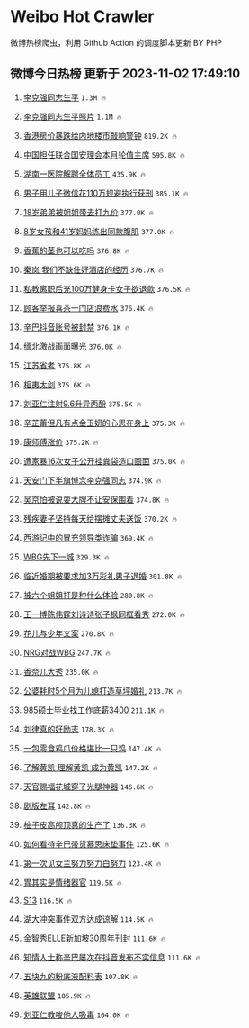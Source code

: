 # Weibo Hot Crawler 



微博热榜爬虫，利用 Github Action 的调度脚本更新 BY PHP 


## 微博今日热榜 更新于 2023-11-02 17:49:10 
1. [李克强同志生平](https://s.weibo.com/weibo?q=%23%E6%9D%8E%E5%85%8B%E5%BC%BA%E5%90%8C%E5%BF%97%E7%94%9F%E5%B9%B3%23&t=31&band_rank=2&Refer=top) `1.3M 🔥` 

1. [李克强同志生平照片](https://s.weibo.com/weibo?q=%23%E6%9D%8E%E5%85%8B%E5%BC%BA%E5%90%8C%E5%BF%97%E7%94%9F%E5%B9%B3%E7%85%A7%E7%89%87%23&t=31&band_rank=3&Refer=top) `1.1M 🔥` 

1. [香港房价暴跌给内地楼市敲响警钟](https://s.weibo.com/weibo?q=%23%E9%A6%99%E6%B8%AF%E6%88%BF%E4%BB%B7%E6%9A%B4%E8%B7%8C%E7%BB%99%E5%86%85%E5%9C%B0%E6%A5%BC%E5%B8%82%E6%95%B2%E5%93%8D%E8%AD%A6%E9%92%9F%23&t=31&band_rank=4&Refer=top) `819.2K 🔥` 

1. [中国担任联合国安理会本月轮值主席](https://s.weibo.com/weibo?q=%23%E4%B8%AD%E5%9B%BD%E6%8B%85%E4%BB%BB%E8%81%94%E5%90%88%E5%9B%BD%E5%AE%89%E7%90%86%E4%BC%9A%E6%9C%AC%E6%9C%88%E8%BD%AE%E5%80%BC%E4%B8%BB%E5%B8%AD%23&t=31&band_rank=5&Refer=top) `595.8K 🔥` 

1. [湖南一医院解聘全体员工](https://s.weibo.com/weibo?q=%23%E6%B9%96%E5%8D%97%E4%B8%80%E5%8C%BB%E9%99%A2%E8%A7%A3%E8%81%98%E5%85%A8%E4%BD%93%E5%91%98%E5%B7%A5%23&t=31&band_rank=6&Refer=top) `435.9K 🔥` 

1. [男子用儿子微信花110万规避执行获刑](https://s.weibo.com/weibo?q=%23%E7%94%B7%E5%AD%90%E7%94%A8%E5%84%BF%E5%AD%90%E5%BE%AE%E4%BF%A1%E8%8A%B1110%E4%B8%87%E8%A7%84%E9%81%BF%E6%89%A7%E8%A1%8C%E8%8E%B7%E5%88%91%23&t=31&band_rank=7&Refer=top) `385.1K 🔥` 

1. [18岁弟弟被姐姐带去打九价](https://s.weibo.com/weibo?q=%2318%E5%B2%81%E5%BC%9F%E5%BC%9F%E8%A2%AB%E5%A7%90%E5%A7%90%E5%B8%A6%E5%8E%BB%E6%89%93%E4%B9%9D%E4%BB%B7%23&t=31&band_rank=8&Refer=top) `377.0K 🔥` 

1. [8岁女孩和41岁妈妈练出同款腹肌](https://s.weibo.com/weibo?q=%238%E5%B2%81%E5%A5%B3%E5%AD%A9%E5%92%8C41%E5%B2%81%E5%A6%88%E5%A6%88%E7%BB%83%E5%87%BA%E5%90%8C%E6%AC%BE%E8%85%B9%E8%82%8C%23&t=31&band_rank=9&Refer=top) `377.0K 🔥` 

1. [香蕉的茎也可以吃吗](https://s.weibo.com/weibo?q=%E9%A6%99%E8%95%89%E7%9A%84%E8%8C%8E%E4%B9%9F%E5%8F%AF%E4%BB%A5%E5%90%83%E5%90%97&t=31&band_rank=10&Refer=top) `376.8K 🔥` 

1. [秦岚 我们不缺住好酒店的经历](https://s.weibo.com/weibo?q=%E7%A7%A6%E5%B2%9A%20%E6%88%91%E4%BB%AC%E4%B8%8D%E7%BC%BA%E4%BD%8F%E5%A5%BD%E9%85%92%E5%BA%97%E7%9A%84%E7%BB%8F%E5%8E%86&t=31&band_rank=11&Refer=top) `376.7K 🔥` 

1. [私教离职后充100万健身卡女子欲退款](https://s.weibo.com/weibo?q=%23%E7%A7%81%E6%95%99%E7%A6%BB%E8%81%8C%E5%90%8E%E5%85%85100%E4%B8%87%E5%81%A5%E8%BA%AB%E5%8D%A1%E5%A5%B3%E5%AD%90%E6%AC%B2%E9%80%80%E6%AC%BE%23&t=31&band_rank=12&Refer=top) `376.5K 🔥` 

1. [顾客举报喜茶一门店浪费水](https://s.weibo.com/weibo?q=%23%E9%A1%BE%E5%AE%A2%E4%B8%BE%E6%8A%A5%E5%96%9C%E8%8C%B6%E4%B8%80%E9%97%A8%E5%BA%97%E6%B5%AA%E8%B4%B9%E6%B0%B4%23&t=31&band_rank=13&Refer=top) `376.4K 🔥` 

1. [辛巴抖音账号被封禁](https://s.weibo.com/weibo?q=%23%E8%BE%9B%E5%B7%B4%E6%8A%96%E9%9F%B3%E8%B4%A6%E5%8F%B7%E8%A2%AB%E5%B0%81%E7%A6%81%23&t=31&band_rank=14&Refer=top) `376.1K 🔥` 

1. [缅北激战画面曝光](https://s.weibo.com/weibo?q=%23%E7%BC%85%E5%8C%97%E6%BF%80%E6%88%98%E7%94%BB%E9%9D%A2%E6%9B%9D%E5%85%89%23&t=31&band_rank=15&Refer=top) `376.0K 🔥` 

1. [江苏省考](https://s.weibo.com/weibo?q=%E6%B1%9F%E8%8B%8F%E7%9C%81%E8%80%83&t=31&band_rank=16&Refer=top) `375.8K 🔥` 

1. [相夷太剑](https://s.weibo.com/weibo?q=%E7%9B%B8%E5%A4%B7%E5%A4%AA%E5%89%91&t=31&band_rank=17&Refer=top) `375.6K 🔥` 

1. [刘亚仁注射9.6升异丙酚](https://s.weibo.com/weibo?q=%23%E5%88%98%E4%BA%9A%E4%BB%81%E6%B3%A8%E5%B0%849.6%E5%8D%87%E5%BC%82%E4%B8%99%E9%85%9A%23&t=31&band_rank=18&Refer=top) `375.5K 🔥` 

1. [辛芷蕾但凡有点金玉妍的心思在身上](https://s.weibo.com/weibo?q=%E8%BE%9B%E8%8A%B7%E8%95%BE%E4%BD%86%E5%87%A1%E6%9C%89%E7%82%B9%E9%87%91%E7%8E%89%E5%A6%8D%E7%9A%84%E5%BF%83%E6%80%9D%E5%9C%A8%E8%BA%AB%E4%B8%8A&t=31&band_rank=19&Refer=top) `375.3K 🔥` 

1. [康师傅涨价](https://s.weibo.com/weibo?q=%E5%BA%B7%E5%B8%88%E5%82%85%E6%B6%A8%E4%BB%B7&t=31&band_rank=20&Refer=top) `375.2K 🔥` 

1. [遭家暴16次女子公开挂粪袋造口画面](https://s.weibo.com/weibo?q=%23%E9%81%AD%E5%AE%B6%E6%9A%B416%E6%AC%A1%E5%A5%B3%E5%AD%90%E5%85%AC%E5%BC%80%E6%8C%82%E7%B2%AA%E8%A2%8B%E9%80%A0%E5%8F%A3%E7%94%BB%E9%9D%A2%23&t=31&band_rank=21&Refer=top) `375.0K 🔥` 

1. [天安门下半旗悼念李克强同志](https://s.weibo.com/weibo?q=%23%E5%A4%A9%E5%AE%89%E9%97%A8%E4%B8%8B%E5%8D%8A%E6%97%97%E6%82%BC%E5%BF%B5%E6%9D%8E%E5%85%8B%E5%BC%BA%E5%90%8C%E5%BF%97%23&t=31&band_rank=22&Refer=top) `374.9K 🔥` 

1. [吴京怕被说耍大牌不让安保围着](https://s.weibo.com/weibo?q=%23%E5%90%B4%E4%BA%AC%E6%80%95%E8%A2%AB%E8%AF%B4%E8%80%8D%E5%A4%A7%E7%89%8C%E4%B8%8D%E8%AE%A9%E5%AE%89%E4%BF%9D%E5%9B%B4%E7%9D%80%23&t=31&band_rank=23&Refer=top) `374.8K 🔥` 

1. [残疾妻子坚持每天给摆摊丈夫送饭](https://s.weibo.com/weibo?q=%23%E6%AE%8B%E7%96%BE%E5%A6%BB%E5%AD%90%E5%9D%9A%E6%8C%81%E6%AF%8F%E5%A4%A9%E7%BB%99%E6%91%86%E6%91%8A%E4%B8%88%E5%A4%AB%E9%80%81%E9%A5%AD%23&t=31&band_rank=24&Refer=top) `370.2K 🔥` 

1. [西游记中的冒充领导类诈骗](https://s.weibo.com/weibo?q=%23%E8%A5%BF%E6%B8%B8%E8%AE%B0%E4%B8%AD%E7%9A%84%E5%86%92%E5%85%85%E9%A2%86%E5%AF%BC%E7%B1%BB%E8%AF%88%E9%AA%97%23&t=31&band_rank=25&Refer=top) `369.4K 🔥` 

1. [WBG先下一城](https://s.weibo.com/weibo?q=%23WBG%E5%85%88%E4%B8%8B%E4%B8%80%E5%9F%8E%23&t=31&band_rank=26&Refer=top) `329.3K 🔥` 

1. [临近婚期被要求加3万彩礼男子退婚](https://s.weibo.com/weibo?q=%23%E4%B8%B4%E8%BF%91%E5%A9%9A%E6%9C%9F%E8%A2%AB%E8%A6%81%E6%B1%82%E5%8A%A03%E4%B8%87%E5%BD%A9%E7%A4%BC%E7%94%B7%E5%AD%90%E9%80%80%E5%A9%9A%23&t=31&band_rank=27&Refer=top) `301.8K 🔥` 

1. [被六个姐姐打是种什么体验](https://s.weibo.com/weibo?q=%23%E8%A2%AB%E5%85%AD%E4%B8%AA%E5%A7%90%E5%A7%90%E6%89%93%E6%98%AF%E7%A7%8D%E4%BB%80%E4%B9%88%E4%BD%93%E9%AA%8C%23&t=31&band_rank=28&Refer=top) `280.8K 🔥` 

1. [王一博陈伟霆刘诗诗张子枫同框看秀](https://s.weibo.com/weibo?q=%23%E7%8E%8B%E4%B8%80%E5%8D%9A%E9%99%88%E4%BC%9F%E9%9C%86%E5%88%98%E8%AF%97%E8%AF%97%E5%BC%A0%E5%AD%90%E6%9E%AB%E5%90%8C%E6%A1%86%E7%9C%8B%E7%A7%80%23&t=31&band_rank=29&Refer=top) `272.0K 🔥` 

1. [花儿与少年文案](https://s.weibo.com/weibo?q=%E8%8A%B1%E5%84%BF%E4%B8%8E%E5%B0%91%E5%B9%B4%E6%96%87%E6%A1%88&t=31&band_rank=30&Refer=top) `270.8K 🔥` 

1. [NRG对战WBG](https://s.weibo.com/weibo?q=%23NRG%E5%AF%B9%E6%88%98WBG%23&t=31&band_rank=31&Refer=top) `247.7K 🔥` 

1. [香奈儿大秀](https://s.weibo.com/weibo?q=%E9%A6%99%E5%A5%88%E5%84%BF%E5%A4%A7%E7%A7%80&t=31&band_rank=32&Refer=top) `235.0K 🔥` 

1. [公婆耗时5个月为儿媳打造草坪婚礼](https://s.weibo.com/weibo?q=%23%E5%85%AC%E5%A9%86%E8%80%97%E6%97%B65%E4%B8%AA%E6%9C%88%E4%B8%BA%E5%84%BF%E5%AA%B3%E6%89%93%E9%80%A0%E8%8D%89%E5%9D%AA%E5%A9%9A%E7%A4%BC%23&t=31&band_rank=33&Refer=top) `213.7K 🔥` 

1. [985硕士毕业找工作底薪3400](https://s.weibo.com/weibo?q=%23985%E7%A1%95%E5%A3%AB%E6%AF%95%E4%B8%9A%E6%89%BE%E5%B7%A5%E4%BD%9C%E5%BA%95%E8%96%AA3400%23&t=31&band_rank=34&Refer=top) `211.1K 🔥` 

1. [刘律真的好励志](https://s.weibo.com/weibo?q=%23%E5%88%98%E5%BE%8B%E7%9C%9F%E7%9A%84%E5%A5%BD%E5%8A%B1%E5%BF%97%23&t=31&band_rank=35&Refer=top) `178.3K 🔥` 

1. [一包零食鸡爪价格堪比一只鸡](https://s.weibo.com/weibo?q=%23%E4%B8%80%E5%8C%85%E9%9B%B6%E9%A3%9F%E9%B8%A1%E7%88%AA%E4%BB%B7%E6%A0%BC%E5%A0%AA%E6%AF%94%E4%B8%80%E5%8F%AA%E9%B8%A1%23&t=31&band_rank=36&Refer=top) `147.4K 🔥` 

1. [了解黄凯 理解黄凯 成为黄凯](https://s.weibo.com/weibo?q=%E4%BA%86%E8%A7%A3%E9%BB%84%E5%87%AF%20%E7%90%86%E8%A7%A3%E9%BB%84%E5%87%AF%20%E6%88%90%E4%B8%BA%E9%BB%84%E5%87%AF&t=31&band_rank=37&Refer=top) `147.2K 🔥` 

1. [天官赐福花城穿了光腿神器](https://s.weibo.com/weibo?q=%23%E5%A4%A9%E5%AE%98%E8%B5%90%E7%A6%8F%E8%8A%B1%E5%9F%8E%E7%A9%BF%E4%BA%86%E5%85%89%E8%85%BF%E7%A5%9E%E5%99%A8%23&t=31&band_rank=38&Refer=top) `146.6K 🔥` 

1. [剧版左耳](https://s.weibo.com/weibo?q=%E5%89%A7%E7%89%88%E5%B7%A6%E8%80%B3&t=31&band_rank=39&Refer=top) `142.8K 🔥` 

1. [柚子皮高颅顶真的生产了](https://s.weibo.com/weibo?q=%E6%9F%9A%E5%AD%90%E7%9A%AE%E9%AB%98%E9%A2%85%E9%A1%B6%E7%9C%9F%E7%9A%84%E7%94%9F%E4%BA%A7%E4%BA%86&t=31&band_rank=40&Refer=top) `136.3K 🔥` 

1. [如何看待辛巴带货慕思床垫事件](https://s.weibo.com/weibo?q=%23%E5%A6%82%E4%BD%95%E7%9C%8B%E5%BE%85%E8%BE%9B%E5%B7%B4%E5%B8%A6%E8%B4%A7%E6%85%95%E6%80%9D%E5%BA%8A%E5%9E%AB%E4%BA%8B%E4%BB%B6%23&t=31&band_rank=41&Refer=top) `125.6K 🔥` 

1. [第一次见女主努力努力白努力](https://s.weibo.com/weibo?q=%E7%AC%AC%E4%B8%80%E6%AC%A1%E8%A7%81%E5%A5%B3%E4%B8%BB%E5%8A%AA%E5%8A%9B%E5%8A%AA%E5%8A%9B%E7%99%BD%E5%8A%AA%E5%8A%9B&t=31&band_rank=42&Refer=top) `123.4K 🔥` 

1. [胃其实是情绪器官](https://s.weibo.com/weibo?q=%E8%83%83%E5%85%B6%E5%AE%9E%E6%98%AF%E6%83%85%E7%BB%AA%E5%99%A8%E5%AE%98&t=31&band_rank=43&Refer=top) `119.5K 🔥` 

1. [S13](https://s.weibo.com/weibo?q=S13&t=31&band_rank=44&Refer=top) `116.5K 🔥` 

1. [湖大冲突事件双方达成谅解](https://s.weibo.com/weibo?q=%23%E6%B9%96%E5%A4%A7%E5%86%B2%E7%AA%81%E4%BA%8B%E4%BB%B6%E5%8F%8C%E6%96%B9%E8%BE%BE%E6%88%90%E8%B0%85%E8%A7%A3%23&t=31&band_rank=45&Refer=top) `114.5K 🔥` 

1. [金智秀ELLE新加坡30周年刊封](https://s.weibo.com/weibo?q=%23%E9%87%91%E6%99%BA%E7%A7%80ELLE%E6%96%B0%E5%8A%A0%E5%9D%A130%E5%91%A8%E5%B9%B4%E5%88%8A%E5%B0%81%23&t=31&band_rank=46&Refer=top) `111.6K 🔥` 

1. [知情人士称辛巴屡次在抖音发布不实信息](https://s.weibo.com/weibo?q=%23%E7%9F%A5%E6%83%85%E4%BA%BA%E5%A3%AB%E7%A7%B0%E8%BE%9B%E5%B7%B4%E5%B1%A1%E6%AC%A1%E5%9C%A8%E6%8A%96%E9%9F%B3%E5%8F%91%E5%B8%83%E4%B8%8D%E5%AE%9E%E4%BF%A1%E6%81%AF%23&t=31&band_rank=47&Refer=top) `111.6K 🔥` 

1. [五块九的粉底液配料表](https://s.weibo.com/weibo?q=%E4%BA%94%E5%9D%97%E4%B9%9D%E7%9A%84%E7%B2%89%E5%BA%95%E6%B6%B2%E9%85%8D%E6%96%99%E8%A1%A8&t=31&band_rank=48&Refer=top) `107.8K 🔥` 

1. [英雄联盟](https://s.weibo.com/weibo?q=%E8%8B%B1%E9%9B%84%E8%81%94%E7%9B%9F&t=31&band_rank=49&Refer=top) `105.9K 🔥` 

1. [刘亚仁教唆他人吸毒](https://s.weibo.com/weibo?q=%23%E5%88%98%E4%BA%9A%E4%BB%81%E6%95%99%E5%94%86%E4%BB%96%E4%BA%BA%E5%90%B8%E6%AF%92%23&t=31&band_rank=50&Refer=top) `104.0K 🔥` 

